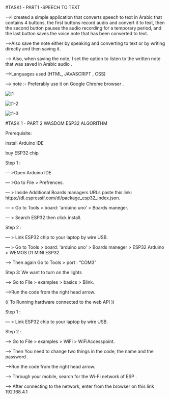 #TASK1 - PART1 -SPEECH TO TEXT 

-->I created a simple application that converts speech to text in Arabic that contains 4 buttons, the first buttons record audio and convert it to text, then the second button pauses the audio recording for a temporary period, and the last button saves the voice note that has been converted to text.

-->Also save the note either by speaking and converting to text or by writing directly and then saving it.

--> Also, when saving the note, I set the option to listen to the written note that was saved in Arabic audio .

-->Languages used (HTML, JAVASCRIPT , CSS)

--> note :-  Preferably use it on Google Chrome browser .

![t1](https://user-images.githubusercontent.com/104163432/180484564-6f0f125e-1453-485b-ba51-8c9b92c25551.png)

![t1-2](https://user-images.githubusercontent.com/104163432/180484810-b35e8a0e-ff7c-4d43-b4ca-32ad9fe50648.png)

![t1-3](https://user-images.githubusercontent.com/104163432/180485003-4f2cd437-3c8b-49ba-8a8e-66b627d02023.png)

#TASK 1 - PART 2 WASDOM ESP32 ALGORITHM 


Prerequisite:

install Arduino IDE

buy ESP32 chip

Step 1 :

— >Open Arduino IDE.

— >Go to File > Prefrences.

— > Inside Additional Boards managers URLs paste this link: https://dl.espressif.com/dl/package_esp32_index.json.

— > Go to Tools > board: 'arduino uno' > Boards maneger.

— > Search ESP32 then click install.

Step 2 : 

— > Link ESP32 chip to your laptop by wire USB.

— > Go to Tools > board: 'arduino uno' > Boards maneger > ESP32 Arduino > WEMOS D1 MINI ESP32 .

—> Then again Go to Tools > port : “COM3”

Step 3: 
 We want to turn on the lights 

—> Go to File > examples > basics > Blink.

—>Run the code from the right head arrow.

(( To Running hardware connected to the web API ))

Step 1 :

— > Link ESP32 chip to your laptop by wire USB.

Step 2 :

—> Go to File  > examples > WiFi > WiFiAccesspoint.

—> Then You need to change two things in the code, the name and the password .

—>Run the code from the right head arrow.

—> Through your mobile, search for the Wi-Fi network of ESP .

—> After connecting to the network, enter from the browser on this link 192.168.4.1

